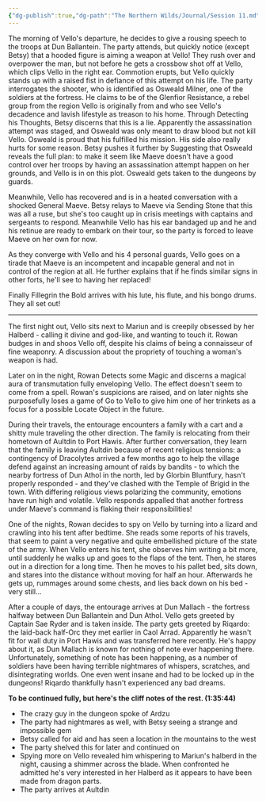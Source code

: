 ```yaml
---
{"dg-publish":true,"dg-path":"The Northern Wilds/Journal/Session 11.md","permalink":"/the-northern-wilds/journal/session-11/","tags":["TTRPG/Campaigns/Northern-Wilds","Journal"]}
---
```


The morning of Vello's departure, he decides to give a rousing speech to the troops at Dun Ballantein. The party attends, but quickly notice (except Betsy) that a hooded figure is aiming a weapon at Vello! They rush over and overpower the man, but not before he gets a crossbow shot off at Vello, which clips Vello in the right ear. Commotion erupts, but Vello quickly stands up with a raised fist in defiance of this attempt on his life. The party interrogates the shooter, who is identified as Osweald Milner, one of the soldiers at the fortress. He claims to be of the Glenfior Resistance, a rebel group from the region Vello is originally from and who see Vello's decadence and lavish lifestyle as treason to his home. Through Detecting his Thoughts, Betsy discerns that this is a lie. Apparently the assassination attempt was staged, and Osweald was only meant to draw blood but not kill Vello. Osweald is proud that his fulfilled his mission. His side also really hurts for some reason. Betsy pushes it further by Suggesting that Osweald reveals the full plan: to make it seem like Maeve doesn't have a good control over her troops by having an assassination attempt happen on her grounds, and Vello is in on this plot. Osweald gets taken to the dungeons by guards.

Meanwhile, Vello has recovered and is in a heated conversation with a shocked General Maeve. Betsy relays to Maeve via Sending Stone that this was all a ruse, but she's too caught up in crisis meetings with captains and sergeants to respond. Meanwhile Vello has his ear bandaged up and he and his retinue are ready to embark on their tour, so the party is forced to leave Maeve on her own for now.

As they converge with Vello and his 4 personal guards, Vello goes on a tirade that Maeve is an incompetent and incapable general and not in control of the region at all. He further explains that if he finds similar signs in other forts, he'll see to having her replaced!

Finally Fillegrin the Bold arrives with his lute, his flute, and his bongo drums. They all set out!

---
The first night out, Vello sits next to Mariun and is creepily obsessed by her Halberd - calling it divine and god-like, and wanting to touch it. Rowan budges in and shoos Vello off, despite his claims of being a connaisseur of fine weaponry. A discussion about the propriety of touching a woman's weapon is had.

Later on in the night, Rowan Detects some Magic and discerns a magical aura of transmutation fully enveloping Vello. The effect doesn't seem to come from a spell. Rowan's suspicions are raised, and on later nights she purposefully loses a game of Go to Vello to give him one of her trinkets as a focus for a possible Locate Object in the future.

During their travels, the entourage encounters a family with a cart and a shitty mule traveling the other direction. The family is relocating from their hometown of Aultdin to Port Hawis. After further conversation, they learn that the family is leaving Aultdin because of recent religious tensions: a contingency of Dracolytes arrived a few months ago to help the village defend against an increasing amount of raids by bandits - to which the nearby fortress of Dun Athol in the north, led by Glorbin Bluntfury, hasn't properly responded - and they've clashed with the Temple of Brigid in the town. With differing religious views polarizing the community, emotions have run high and volatile. Vello responds appalled that another fortress under Maeve's command is flaking their responsibilities!

One of the nights, Rowan decides to spy on Vello by turning into a lizard and crawling into his tent after bedtime. She reads some reports of his travels, that seem to paint a very negative and quite embellished picture of the state of the army. When Vello enters his tent, she observes him writing a bit more, until suddenly he walks up and goes to the flaps of the tent. Then, he stares out in a direction for a long time. Then he moves to his pallet bed, sits down, and stares into the distance without moving for half an hour. Afterwards he gets up, rummages around some chests, and lies back down on his bed - very still... 

After a couple of days, the entourage arrives at Dun Mallach - the fortress halfway between Dun Ballantein and Dun Athol. Vello gets greeted by Captain Sae Ryder and is taken inside. The party gets greeted by Riqardo: the laid-back half-Orc they met earlier in Caol Arrad. Apparently he wasn't fit for wall duty in Port Hawis and was transferred here recently. He's happy about it, as Dun Mallach is known for nothing of note ever happening there. Unfortunately, something of note has been happening, as a number of soldiers have been having terrible nightmares of whispers, scratches, and disintegrating worlds. One even went insane and had to be locked up in the dungeons! Riqardo thankfully hasn't experienced any bad dreams. 

**To be continued fully, but here's the cliff notes of the rest. (1:35:44)**
- The crazy guy in the dungeon spoke of Ardzu
- The party had nightmares as well, with Betsy seeing a strange and impossible gem
- Betsy called for aid and has seen a location in the mountains to the west
- The party shelved this for later and continued on
- Spying more on Vello revealed him whispering to Mariun's halberd in the night, causing a shimmer across the blade. When confronted he admitted he's very interested in her Halberd as it appears to have been made from dragon parts.
- The party arrives at Aultdin